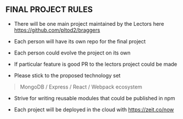 FINAL PROJECT RULES 
-------------------

* There will be one main project maintained by the Lectors here https://github.com/pltod2/braggers

* Each person will have its own repo for the final project

* Each person could evolve the project on its own

* If particular feature is good PR to the lectors project could be made 

* Please stick to the proposed technology set

> MongoDB / Express / React / Webpack ecosystem

* Strive for writing reusable modules that could be published in npm

* Each project will be deployed in the cloud with https://zeit.co/now

